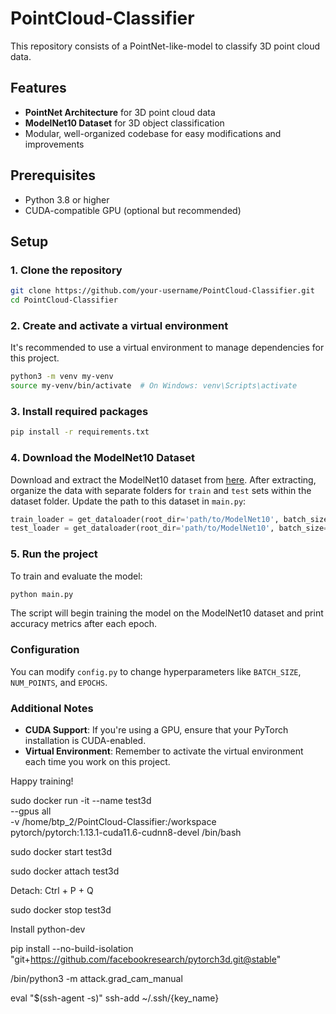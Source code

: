 # PointCloud-Classifier
This repository consists of a PointNet-like-model to classify 3D point cloud data. 


## Features
- **PointNet Architecture** for 3D point cloud data
- **ModelNet10 Dataset** for 3D object classification
- Modular, well-organized codebase for easy modifications and improvements

## Prerequisites

- Python 3.8 or higher
- CUDA-compatible GPU (optional but recommended)

## Setup

### 1. Clone the repository

```bash
git clone https://github.com/your-username/PointCloud-Classifier.git
cd PointCloud-Classifier
```

### 2. Create and activate a virtual environment

It's recommended to use a virtual environment to manage dependencies for this project.

```bash
python3 -m venv my-venv
source my-venv/bin/activate  # On Windows: venv\Scripts\activate
```

### 3. Install required packages

```bash
pip install -r requirements.txt
```

### 4. Download the ModelNet10 Dataset

Download and extract the ModelNet10 dataset from [here](https://modelnet.cs.princeton.edu/). After extracting, organize the data with separate folders for `train` and `test` sets within the dataset folder. Update the path to this dataset in `main.py`:

```python
train_loader = get_dataloader(root_dir='path/to/ModelNet10', batch_size=Config.BATCH_SIZE, num_points=Config.NUM_POINTS, split='train')
test_loader = get_dataloader(root_dir='path/to/ModelNet10', batch_size=Config.BATCH_SIZE, num_points=Config.NUM_POINTS, split='test')
```

### 5. Run the project

To train and evaluate the model:

```bash
python main.py
```

The script will begin training the model on the ModelNet10 dataset and print accuracy metrics after each epoch.



### Configuration

You can modify `config.py` to change hyperparameters like `BATCH_SIZE`, `NUM_POINTS`, and `EPOCHS`.

### Additional Notes

- **CUDA Support**: If you're using a GPU, ensure that your PyTorch installation is CUDA-enabled.
- **Virtual Environment**: Remember to activate the virtual environment each time you work on this project.

Happy training!

sudo docker run -it --name test3d \
    --gpus all \
    -v /home/btp_2/PointCloud-Classifier:/workspace \
    pytorch/pytorch:1.13.1-cuda11.6-cudnn8-devel /bin/bash

sudo docker start test3d

sudo docker attach test3d

Detach: Ctrl + P + Q

sudo docker stop test3d


Install python-dev

pip install --no-build-isolation "git+https://github.com/facebookresearch/pytorch3d.git@stable"



/bin/python3 -m attack.grad_cam_manual

eval "$(ssh-agent -s)"
ssh-add ~/.ssh/{key_name}
